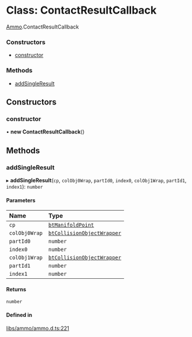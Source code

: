 # Class: ContactResultCallback

[Ammo](../modules/Ammo.md).ContactResultCallback


### Constructors

- [constructor](Ammo.ContactResultCallback.md#constructor)

### Methods

- [addSingleResult](Ammo.ContactResultCallback.md#addsingleresult)

## Constructors

### constructor

• **new ContactResultCallback**()

## Methods

### addSingleResult

▸ **addSingleResult**(`cp`, `colObj0Wrap`, `partId0`, `index0`, `colObj1Wrap`, `partId1`, `index1`): `number`

#### Parameters

| Name | Type |
| :------ | :------ |
| `cp` | [`btManifoldPoint`](Ammo.btManifoldPoint.md) |
| `colObj0Wrap` | [`btCollisionObjectWrapper`](Ammo.btCollisionObjectWrapper.md) |
| `partId0` | `number` |
| `index0` | `number` |
| `colObj1Wrap` | [`btCollisionObjectWrapper`](Ammo.btCollisionObjectWrapper.md) |
| `partId1` | `number` |
| `index1` | `number` |

#### Returns

`number`

#### Defined in

[libs/ammo/ammo.d.ts:221](https://github.com/Orillusion/orillusion/blob/main/src/libs/ammo/ammo.d.ts#L221)
